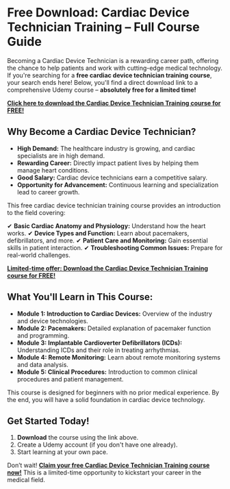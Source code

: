 # Free Download: Cardiac Device Technician Training – Full Course Guide

Becoming a Cardiac Device Technician is a rewarding career path, offering the chance to help patients and work with cutting-edge medical technology. If you're searching for a **free cardiac device technician training course**, your search ends here! Below, you'll find a direct download link to a comprehensive Udemy course – **absolutely free for a limited time!**

[**Click here to download the Cardiac Device Technician Training course for FREE!**](https://udemywork.com/cardiac-device-technician-training)

## Why Become a Cardiac Device Technician?

*   **High Demand:** The healthcare industry is growing, and cardiac specialists are in high demand.
*   **Rewarding Career:** Directly impact patient lives by helping them manage heart conditions.
*   **Good Salary:** Cardiac device technicians earn a competitive salary.
*   **Opportunity for Advancement:** Continuous learning and specialization lead to career growth.

This free cardiac device technician training course provides an introduction to the field covering:

✔ **Basic Cardiac Anatomy and Physiology:** Understand how the heart works.
✔ **Device Types and Function:** Learn about pacemakers, defibrillators, and more.
✔ **Patient Care and Monitoring:** Gain essential skills in patient interaction.
✔ **Troubleshooting Common Issues:** Prepare for real-world challenges.

[**Limited-time offer: Download the Cardiac Device Technician Training course for FREE!**](https://udemywork.com/cardiac-device-technician-training)

## What You'll Learn in This Course:

*   **Module 1: Introduction to Cardiac Devices:** Overview of the industry and device technologies.
*   **Module 2: Pacemakers:** Detailed explanation of pacemaker function and programming.
*   **Module 3: Implantable Cardioverter Defibrillators (ICDs):** Understanding ICDs and their role in treating arrhythmias.
*   **Module 4: Remote Monitoring:** Learn about remote monitoring systems and data analysis.
*   **Module 5: Clinical Procedures:** Introduction to common clinical procedures and patient management.

This course is designed for beginners with no prior medical experience. By the end, you will have a solid foundation in cardiac device technology.

## Get Started Today!

1.  **Download** the course using the link above.
2.  Create a Udemy account (if you don't have one already).
3.  Start learning at your own pace.

Don’t wait! **[Claim your free Cardiac Device Technician Training course now!](https://udemywork.com/cardiac-device-technician-training)** This is a limited-time opportunity to kickstart your career in the medical field.
